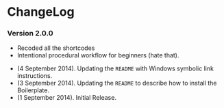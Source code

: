 # ChangeLog

### Version 2.0.0 
- Recoded all the shortcodes
- Intentional procedural workflow for beginners (hate that).

* (4 September 2014). Updating the `README` with Windows symbolic link instructions.
* (3 September 2014). Updating the `README` to describe how to install the Boilerplate.
* (1 September 2014). Initial Release.
